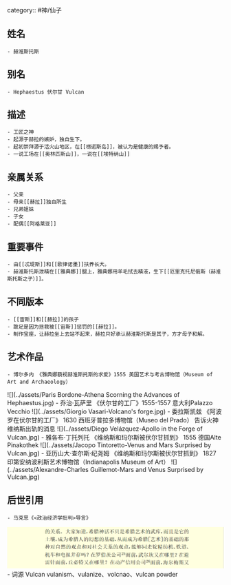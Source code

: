 category:: #神/仙子
## 姓名
	- 赫淮斯托斯
## 别名
	- Hephaestus 伏尔甘 Vulcan
## 描述
	- 工匠之神
	- 起源于赫拉的嫉妒，独自生下。
	- 起初崇拜源于活火山地区，在[[楞诺斯岛]]，被认为是健康的赐予者。
	- 一说工场在[[奥林匹斯山]]，一说在[[埃特纳山]]
## 亲属关系
	- 父亲
	- 母亲[[赫拉]]独自所生
	- 兄弟姐妹
	- 子女
	- 配偶[[阿格莱亚]]
## 重要事件
	- 由[[忒堤斯]]和[[欧律诺墨]]扶养长大。
	- 赫淮斯托斯泄精在[[雅典娜]]腿上，雅典娜用羊毛拭去精液，生下[[厄里克托尼俄斯（赫淮斯托斯之子）]]。
## 不同版本
	- [[宙斯]]和[[赫拉]]的孩子
	- 跛足是因为拯救被[[宙斯]]惩罚的[[赫拉]]。
	- 制作宝座，让赫拉坐上去站不起来，赫拉只好承认赫淮斯托斯是其子，方才母子和解。
## 艺术作品
	- 博尔多内 《雅典娜藐视赫淮斯托斯的求爱》1555 美国艺术与考古博物馆（Museum of Art and Archaeology）
 ![](../assets/Paris Bordone-Athena Scorning the Advances of Hephaestus.jpg)
	- 乔治·瓦萨里 《伏尔甘的工厂》1555-1557 意大利Palazzo Vecchio
 ![](../assets/Giorgio Vasari-Volcano's forge.jpg)
	- 委拉斯凯兹 《阿波罗在伏尔甘的工厂》 1630 西班牙普拉多博物馆（Museo del Prado） 告诉火神维纳斯出轨的消息
 ![](../assets/Diego Velázquez-Apollo in the Forge of Vulcan.jpg)
	- 雅各布·丁托列托 《维纳斯和玛尔斯被伏尔甘抓到》 1555 德国Alte Pinakothek
 ![](../assets/Jacopo Tintoretto-Venus and Mars Surprised by Vulcan.jpg)
	- 亚历山大·查尔斯·纪尧姆 《维纳斯和玛尔斯被伏尔甘抓到》 1827 印第安纳波利斯艺术博物馆（Indianapolis Museum of Art）
 ![](../assets/Alexandre-Charles Guillemot-Mars and Venus Surprised by Vulcan.jpg)
## 后世引用
	- 马克思《<政治经济学批判>导言》
 ![](../assets/马克思-《政治经济学批判》-导言.png)
	- 词源 Vulcan
vulanism、vulanize、volcnao、vulcan powder
